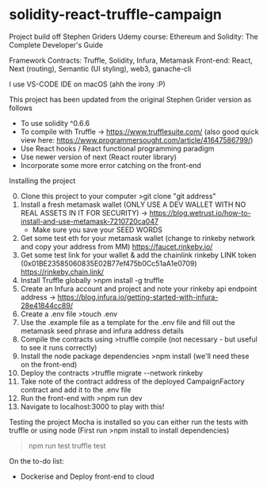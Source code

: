 # solidity-react-truffle-campaign

Project build off Stephen Griders Udemy course: Ethereum and Solidity: The Complete Developer's Guide

Framework
Contracts: Truffle, Solidity, Infura, Metamask
Front-end: React, Next (routing), Semantic (UI styling), web3, ganache-cli

I use VS-CODE IDE on macOS (ahh the irony :P)

This project has been updated from the original Stephen Grider version as follows

- To use solidity ^0.6.6
- To compile with Truffle -> https://www.trufflesuite.com/ (also good quick view here: https://www.programmersought.com/article/41647586799/)
- Use React hooks / React functional programming paradigm
- Use newer version of next (React router library)
- Incorporate some more error catching on the front-end

Installing the project

0. Clone this project to your computer >git clone "git address"
1. Install a fresh metamask wallet (ONLY USE A DEV WALLET WITH NO REAL ASSETS IN IT FOR SECURITY) -> https://blog.wetrust.io/how-to-install-and-use-metamask-7210720ca047
   - Make sure you save your SEED WORDS
2. Get some test eth for your metamask wallet (change to rinkeby network and copy your address from MM) https://faucet.rinkeby.io/
3. Get some test link for your wallet & add the chainlink rinkeby LINK token (0x01BE23585060835E02B77ef475b0Cc51aA1e0709) https://rinkeby.chain.link/
4. Install Truffle globally >npm install -g truffle
5. Create an Infura account and project and note your rinkeby api endpoint address -> https://blog.infura.io/getting-started-with-infura-28e41844cc89/
6. Create a .env file >touch .env
7. Use the .example file as a template for the .env file and fill out the metamask seed phrase and infura address details
8. Compile the contracts using >truffle compile (not necessary - but useful to see it runs correctly)
9. Install the node package dependencies >npm install (we'll need these on the front-end)
10. Deploy the contracts >truffle migrate --network rinkeby
11. Take note of the contract address of the deployed CampaignFactory contract and add it to the .env file
12. Run the front-end with >npm run dev
13. Navigate to localhost:3000 to play with this!

Testing the project
Mocha is installed so you can either run the tests with truffle or using node (First run >npm install to install dependencies)

> npm run test
> truffle test

On the to-do list:

- Dockerise and Deploy front-end to cloud
